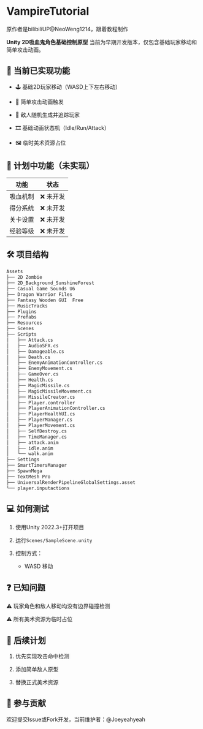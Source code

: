 # VampireTutorial 
原作者是bilibiliUP@NeoWeng1214，跟着教程制作

**Unity 2D吸血鬼角色基础控制原型**
当前为早期开发版本，仅包含基础玩家移动和简单攻击动画。

## 🔨 当前已实现功能
- 🕹️ 基础2D玩家移动（WASD上下左右移动）

- 👊 简单攻击动画触发

- 🦇 敌人随机生成并追踪玩家

- 🎞️ 基础动画状态机（Idle/Run/Attack）

- 🖼️ 临时美术资源占位


## 🚧 计划中功能（未实现）
| 功能 | 状态 |
|------|------|
| 吸血机制 | ❌ 未开发 |
| 得分系统 | ❌ 未开发 |
| 关卡设置 | ❌ 未开发 |
| 经验等级 | ❌ 未开发 |


## 🛠️ 项目结构

```bash
Assets
├── 2D Zombie
├── 2D_Background_SunshineForest
├── Casual Game Sounds U6
├── Dragon Warrior Files
├── Fantasy Wooden GUI  Free
├── MusicTracks
├── Plugins
├── Prefabs
├── Resources
├── Scenes
├── Scripts
│   ├── Attack.cs
│   ├── AudioSFX.cs
│   ├── Damageable.cs
│   ├── Death.cs
│   ├── EnemyAnimationController.cs
│   ├── EnemyMovement.cs
│   ├── GameOver.cs
│   ├── Health.cs
│   ├── MagicMissile.cs
│   ├── MagicMissileMovement.cs
│   ├── MissileCreator.cs
│   ├── Player.controller
│   ├── PlayerAnimationController.cs
│   ├── PlayerHealthUI.cs
│   ├── PlayerManager.cs
│   ├── PlayerMovement.cs
│   ├── SelfDestroy.cs
│   ├── TimeManager.cs
│   ├── attack.anim
│   ├── idle.anim
│   └── walk.anim
├── Settings
├── SmartTimersManager
├── SpawnMega
├── TextMesh Pro
├── UniversalRenderPipelineGlobalSettings.asset
└── player.inputactions
```

## 💻 如何测试
1. 使用Unity 2022.3+打开项目

2. 运行`Scenes/SampleScene.unity`

3. 控制方式：
   - WASD 移动

## ❓ 已知问题
⚠️ 玩家角色和敌人移动均没有边界碰撞检测

⚠️ 所有美术资源为临时占位


## 🌱 后续计划
1. 优先实现攻击命中检测

2. 添加简单敌人原型

3. 替换正式美术资源


## 📮 参与贡献
欢迎提交Issue或Fork开发，当前维护者：@Joeyeahyeah